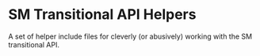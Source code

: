 SM Transitional API Helpers
==============================

A set of helper include files for cleverly (or abusively) working with the SM transitional API.
